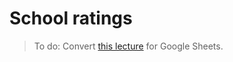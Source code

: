 # School ratings

> To do: Convert [this lecture](https://drive.google.com/open?id=1PRM1ozgbqkq69ZwpRue1ttho-FCHeKKR7Thybz6AAak) for Google Sheets.
